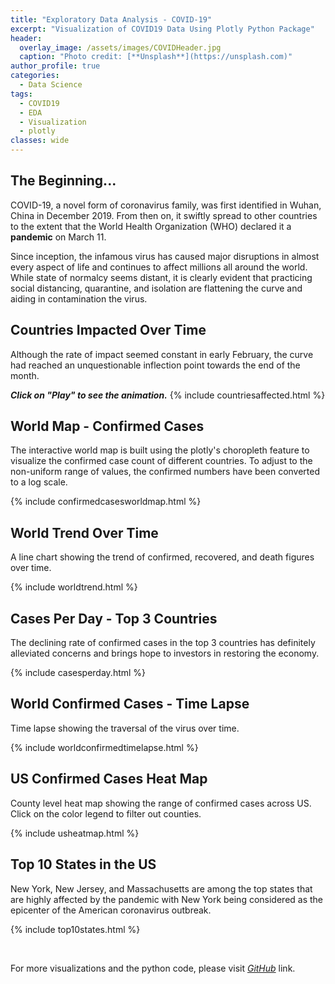 ```yaml
---
title: "Exploratory Data Analysis - COVID-19"
excerpt: "Visualization of COVID19 Data Using Plotly Python Package"
header:
  overlay_image: /assets/images/COVIDHeader.jpg
  caption: "Photo credit: [**Unsplash**](https://unsplash.com)"
author_profile: true
categories:
  - Data Science
tags:
  - COVID19
  - EDA
  - Visualization
  - plotly
classes: wide
---
```


## The Beginning...
COVID-19, a novel form of coronavirus family, was first identified in Wuhan, China in December 2019. From then on, it swiftly spread to other countries to the extent that the World Health Organization (WHO) declared it a **pandemic** on March 11.

Since inception, the infamous virus has caused major disruptions in almost every aspect of life and continues to affect millions all around the world. While state of normalcy seems distant, it is clearly evident that practicing social distancing, quarantine, and isolation are flattening the curve and aiding in contamination the virus.   

## Countries Impacted Over Time
Although the rate of impact seemed constant in early February, the curve had reached an unquestionable inflection point towards the end of the month.

***Click on "Play" to see the animation.***
{% include countriesaffected.html %}

## World Map - Confirmed Cases

The interactive world map is built using the plotly's choropleth feature to visualize the confirmed case count of different countries. To adjust to the non-uniform range of values, the confirmed numbers have been converted to a log scale.

{% include confirmedcasesworldmap.html %}

## World Trend Over Time

A line chart showing the trend of confirmed, recovered, and death figures over time.  

{% include worldtrend.html %}

## Cases Per Day - Top 3 Countries

The declining rate of confirmed cases in the top 3 countries has definitely alleviated concerns and brings hope to investors in restoring the economy.

{% include casesperday.html %}

## World Confirmed Cases - Time Lapse

Time lapse showing the traversal of the virus over time.

{% include worldconfirmedtimelapse.html %}

## US Confirmed Cases Heat Map

County level heat map showing the range of confirmed cases across US. Click on the color legend to filter out counties.

{% include usheatmap.html %}

## Top 10 States in the US
New York, New Jersey, and Massachusetts are among the top states that are highly affected by the pandemic with New York being considered as the epicenter of the American coronavirus outbreak.

{% include top10states.html %}

<p>&nbsp;</p>

For more visualizations and the python code, please visit *[GitHub](https://github.com/jatinselmokar/COVID-19-Exploratory-Data-Analysis-Using-PyPlot)* link.


<!--
<p> Race chart of the trend - </p>

<div class="flourish-embed flourish-bar-chart-race" data-src="visualisation/1873703" data-url="https://flo.uri.sh/visualisation/1873703/embed"><script src="https://public.flourish.studio/resources/embed.js"></script></div> -->
